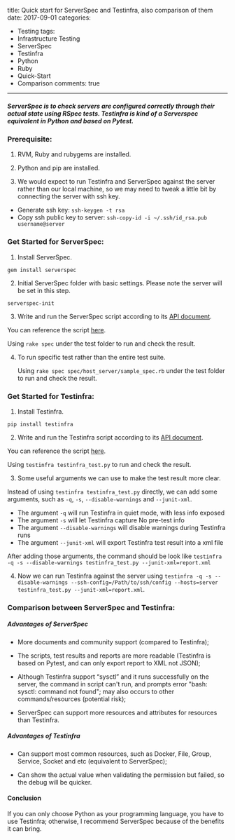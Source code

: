 title: Quick start for ServerSpec and Testinfra, also comparison of them
date: 2017-09-01
categories:
- Testing
tags:
- Infrastructure Testing
- ServerSpec
- Testinfra
- Python
- Ruby
- Quick-Start
- Comparison
comments: true
---
##### ServerSpec is to check servers are configured correctly through their actual state using RSpec tests. Testinfra is kind of a Serverspec equivalent in Python and based on Pytest.

### Prerequisite:

1. RVM, Ruby and rubygems are installed.

2. Python and pip are installed.

3. We would expect to run Testinfra and ServerSpec against the server rather than our local machine, so we may need to tweak a little bit by connecting the server with ssh key.

  * Generate ssh key: `ssh-keygen -t rsa`
  * Copy ssh public key to server: `ssh-copy-id -i ~/.ssh/id_rsa.pub username@server`

### Get Started for ServerSpec:

1. Install ServerSpec.

  `gem install serverspec`

2. Initial ServerSpec folder with basic settings. Please note the server will be set in this step.

  `serverspec-init`

3. Write and run the ServerSpec script according to its [API document](http://serverspec.org/resource_types.html).

  You can reference the script  [here](https://raw.githubusercontent.com/hy1984427/hy1984427.github.io/master/documents/ServerSpec.zip).

  Using `rake spec` under the test folder to run and check the result.

4. To run specific test rather than the entire test suite.

    Using `rake spec spec/host_server/sample_spec.rb` under the test folder to run and check the result.

### Get Started for Testinfra:

1. Install Testinfra.

  `pip install testinfra`

2. Write and run the Testinfra script according to its [API document](http://testinfra.readthedocs.io/en/latest/modules.html).

  You can reference the script  [here](https://raw.githubusercontent.com/hy1984427/hy1984427.github.io/master/documents/testinfra_test.py).

  Using `testinfra testinfra_test.py` to run and check the result.

3. Some useful arguments we can use to make the test result more clear.

  Instead of using `testinfra testinfra_test.py` directly, we can add some arguments, such as `-q`, `-s`, `--disable-warnings` and `--junit-xml`.

  * The argument `-q` will run Testinfra in quiet mode, with less info exposed
  * The argument `-s` will let Testinfra capture No pre-test info
  * The argument `--disable-warnings` will disable warnings during Testinfra runs
  * The argument `--junit-xml` will export Testinfra test result into a xml file

  After adding those arguments, the command should be look like `testinfra -q -s --disable-warnings testinfra_test.py --junit-xml=report.xml
`

4. Now we can run Testinfra against the server using `testinfra -q -s --disable-warnings --ssh-config=/Path/to/ssh/config --hosts=server testinfra_test.py --junit-xml=report.xml`.

### Comparison between ServerSpec and Testinfra:

##### Advantages of ServerSpec

  * More documents and community support (compared to Testinfra);

  * The scripts, test results and reports are more readable (Testinfra is based on Pytest, and can only export report to XML not JSON);

  * Although Testinfra support “sysctl” and it runs successfully on the server, the command in script can't run, and prompts error "bash: sysctl: command not found"; may also occurs to other commands/resources (potential risk);

  * ServerSpec can support more resources and attributes for resources than Testinfra.

##### Advantages of Testinfra

 * Can support most common resources, such as Docker, File, Group, Service, Socket and etc (equivalent to ServerSpec);

 * Can show the actual value when validating the permission but failed, so the debug will be quicker.

#### Conclusion

  If you can only choose Python as your programming language, you have to use Testinfra; otherwise, I recommend ServerSpec because of the benefits it can bring.
